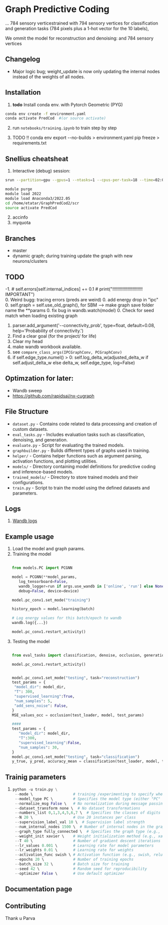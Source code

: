 # Graph Predictive Coding

...
784 sensory verticestrained with 794 sensory vertices for classification
and generation tasks (784 pixels plus a 1-hot vector for the 10 labels),

We ommit the model for reconstruction and denoising: 
and 784 sensory vertices

## Changelog
- Major logic bug; weight_update is now only updating the internal nodes instead of the weights of all nodes.



## Installation
1. **todo** Install conda env. with Pytorch Geometric (PYG)
```bash
conda env create -f environment.yaml
conda activate PredCod  #(or source activate)
```
2. run `notebooks/training.ipynb` to train step by step   

3. TODO !!
conda env export --no-builds > environment.yaml
pip freeze > requirements.txt


## Snellius cheatsheat 

1. Interactive (debug) session: 
```bash
srun --partition=gpu --gpus=1 --ntasks=1 --cpus-per-task=18 --time=02:00:00 --pty bash -i

module purge
module load 2022
module load Anaconda3/2022.05
cd /home/etatar/GraphPredCod2/scr
source activate PredCod
```
2. accinfo
3. myquota


## Branches
- master
- dynamic graph; during training update the graph with new neurons/clusters

## TODO

-1. 
        # self.errors[self.internal_indices] += 0.1
        # print("!!!!!!!!!!!!!!!!!!!!!!!! IMPORTANT")    
0. Weird bugg: tracing errors (preds are weird)
0. add energy drop in "ipc"
0. self.graph = self.use_old_graph(), for SBM --> make graph save folder name the **params
0. fix bug in wandb.watch(model)
0. Check for seed match when loading existing graph 
1. parser.add_argument('--connectivity_prob', type=float, default=0.08, help='Probability of connectivity.')
2. Find a clear goal (for the project/ for life) 
3. Clear my head
4. make wandb workbook available. 
5. see `compare_class_args(IPCGraphConv, PCGraphConv)` 
6. 
   if self.edge_type.numel() > 0:
      self.log_delta_w(adjusted_delta_w if self.adjust_delta_w else delta_w, self.edge_type, log=False)
      

## Optimzation for later:
- Wandb sweep
- https://github.com/rapidsai/nx-cugraph 

## File Structure

- `dataset.py` - Contains code related to data processing and creation of custom datasets.
- `eval_tasks.py` - Includes evaluation tasks such as classification, denoising, and generation.
- `evaluate.py` - Script for evaluating the trained models.
- `graphbuilder.py` - Builds different types of graphs used in training.
- `helper/` - Contains helper functions such as argument parsing, activation functions, and plotting utilities.
- `models/` - Directory containing model definitions for predictive coding and inference-based models.
- `trained_models/` - Directory to store trained models and their configurations.
- `train.py` - Script to train the model using the defined datasets and parameters.


## Logs

1. [Wandb logs](https://wandb.ai/etatar-atdamen/PredCod?nw=nwuseretataratdamen)

## Example usage 


1. Load the model and graph params.
2. Training the model 
```python
              
   from models.PC import PCGNN

   model = PCGNN(**model_params,   
      log_tensorboard=False,
      wandb_logger=run if args.use_wandb in ['online', 'run'] else None,
      debug=False, device=device)

   model.pc_conv1.set_mode("training")

   history_epoch = model.learning(batch)

   # Log energy values for this batch/epoch to wandb
   wandb.log({...})

   model.pc_conv1.restart_activity()
   ```
3. Testing the model
```python
              
   from eval_tasks import classification, denoise, occlusion, generation #, reconstruction

   model.pc_conv1.restart_activity()


   model.pc_conv1.set_mode("testing", task="reconstruction")
   test_params = {
    "model_dir": model_dir,
    "T": 300,
    "supervised_learning":True, 
    "num_samples": 5,
    "add_sens_noise": False,
   }
   MSE_values_occ = occlusion(test_loader, model, test_params)

   #### 
   test_params = {
      "model_dir": model_dir,
      "T":300,
      "supervised_learning":False, 
      "num_samples": 30,
   }
   model.pc_conv1.set_mode("testing", task="classification")
   y_true, y_pred, accuracy_mean = classification(test_loader, model, test_params)

   ```


## Trainig parameters
1. ```python              
   python -u train.py \
    --mode \                  # training /experimenting to specify where to store the model,  
    --model_type PC \         # Specifies the model type (either "PC" or "IPC")
    --normalize_msg False \   # No normalization during message passing
    --dataset_transform none \  # No dataset transformations
    --numbers_list 0,1,3,4,5,6,7 \  # Specifies the classes of digits to be used
    --N 20 \                  # Use 20 instances per class
    --supervision_label_val 10 \  # Supervision label strength
    --num_internal_nodes 1500 \  # Number of internal nodes in the graph
    --graph_type fully_connected \  # Specifies the graph type (e.g., fully connected)
    --weight_init xavier \    # Weight initialization method (e.g., xavier, uniform)
    --T 40 \                  # Number of gradient descent iterations
    --lr_values 0.001 \       # Learning rate for model parameters
    --lr_weights 0.01 \       # Learning rate for weights
    --activation_func swish \ # Activation function (e.g., swish, relu, tanh)
    --epochs 20 \             # Number of training epochs
    --batch_size 32 \         # Batch size for training
    --seed 42 \               # Random seed for reproducibility
    --optimizer False \       # Use default optimizer
   ```

## Documentation page


## Contributing

Thank u Parva


